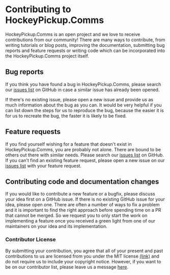 Contributing to HockeyPickup.Comms
============================

HockeyPickup.Comms is an open project and we love to receive contributions from our community! There are many ways to contribute, from writing tutorials or blog posts, improving the documentation, submitting bug reports and feature requests or writing code which can be incorporated into the HockeyPickup.Comms project itself.

Bug reports
-----------

If you think you have found a bug in HockeyPickup.Comms, please search our [issues list](https://github.com/HockeyPickup/HockeyPickup.Comms/issues) on GitHub in case a similar issue has already been opened.

If there's no existing issue, please open a new issue and provide us as much information about the bug as you can. It would be very helpful if you can list down the steps for us to reproduce the bug, because the easier it is for us to recreate the bug, the faster it is likely to be fixed.

Feature requests
----------------

If you find yourself wishing for a feature that doesn't exist in HockeyPickup.Comms, you are probably not alone. There are bound to be others out there with similar needs. Please search our [issues list](https://github.com/HockeyPickup/HockeyPickup.Comms/issues) on GitHub. If you can't find an existing feature request, please open a new issue on our [issues list](https://github.com/HockeyPickup/HockeyPickup.Comms/issues) with your feature request.

Contributing code and documentation changes
-------------------------------------------

If you would like to contribute a new feature or a bugfix, please discuss your idea first on a GitHub issue. If there is no existing GitHub issue for your idea, please open one. There are often a number of ways to fix a problem and it is important to find the right approach before spending time on a PR that cannot be merged. So we request you to only start the work on implementing a feature once you received a green light from one of our maintainers on your idea and its implementation.

### Contributor License

By submitting your contribution, you agree that all of your present and past contributions to us are licensed from you under the MIT license [(link)](https://github.com/HockeyPickup/HockeyPickup.Comms/LICENSE) and do not require us to include your copyright notice. However, if you want to be on our contributor list, please leave us a message [here](https://keybase.io/team/hockeypickup).
